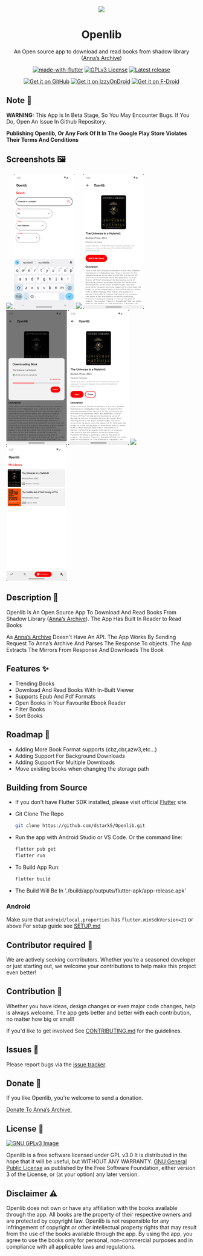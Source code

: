 <div align="center">

<img src="assets/icons/appIcon.png" width="150">

# Openlib

An Open source app to download and read books from shadow library ([Anna’s Archive](https://annas-archive.org/))

[![made-with-flutter](https://img.shields.io/badge/Made%20with-Flutter-4361ee.svg?style=for-the-badge)](https://flutter.dev/)
[![GPLv3 License](https://img.shields.io/badge/License-GPL%20v3-e63946.svg?style=for-the-badge)](https://opensource.org/licenses/)
[![Latest release](https://img.shields.io/github/release/dstark5/Openlib.svg?style=for-the-badge)](https://github.com/dstark5/Openlib/releases)

[<img src="github_releases.png"
     alt="Get it on GitHub"
     height="60">](https://github.com/dstark5/Openlib/releases)
[<img src="https://gitlab.com/IzzyOnDroid/repo/-/raw/master/assets/IzzyOnDroid.png"
     alt="Get it on IzzyOnDroid"
     height="60">](https://android.izzysoft.de/repo/apk/com.app.openlib)
[<img src="https://fdroid.gitlab.io/artwork/badge/get-it-on.png"
     alt="Get it on F-Droid"
     height="60">](https://f-droid.org/en/packages/com.app.openlib/)

</div>

## Note 📝

**WARNING:** This App Is In Beta Stage, So You May Encounter Bugs. If You Do, Open An Issue In Github Repository.

**Publishing Openlib, Or Any Fork Of It In The Google Play Store Violates Their Terms And Conditions**

## Screenshots 🖼️

[<img src="screenshots/Screenshot_1.png" width=160>](screenshots/Screenshot_1.png)
[<img src="screenshots/Screenshot_2.png" width=160>](screenshots/Screenshot_2.png)
[<img src="screenshots/Screenshot_3.png" width=160>](screenshots/Screenshot_3.png)
[<img src="screenshots/Screenshot_4.png" width=160>](screenshots/Screenshot_4.png)
[<img src="screenshots/Screenshot_5.png" width=160>](screenshots/Screenshot_5.png)
[<img src="screenshots/Screenshot_6.png" width=160>](screenshots/Screenshot_6.png)
[<img src="screenshots/Screenshot_7.png" width=160>](screenshots/Screenshot_7.png)
[<img src="screenshots/Screenshot_8.png" width=160>](screenshots/Screenshot_8.png)

## Description 📖

Openlib Is An Open Source App To Download And Read Books From Shadow Library ([Anna’s Archive](https://annas-archive.org/)). The App Has Built In Reader to Read Books

As [Anna’s Archive](https://annas-archive.org/) Doesn't Have An API. The App Works By Sending Request To Anna’s Archive And Parses The Response To objects. The App Extracts The Mirrors From Response And Downloads The Book

## Features ✨

- Trending Books
- Download And Read Books With In-Built Viewer
- Supports Epub And Pdf Formats
- Open Books In Your Favourite Ebook Reader
- Filter Books
- Sort Books

## Roadmap 🎯

- Adding More Book Format supports (cbz,cbr,azw3,etc...)
- Adding Support For Background Downloads
- Adding Support For Multiple Downloads
- Move existing books when changing the storage path

## Building from Source

- If you don't have Flutter SDK installed, please visit official [Flutter](https://flutter.dev) site.

- Git Clone The Repo

     ```sh
     git clone https://github.com/dstark5/Openlib.git
     ```

- Run the app with Android Studio or VS Code. Or the command line:

     ```sh
     flutter pub get
     flutter run
     ```

- To Build App Run:

     ```sh
     flutter build
     ```

- The Build Will Be In './build/app/outputs/flutter-apk/app-release.apk'

### Android

Make sure that `android/local.properties` has `flutter.minSdkVersion=21` or above
For setup guide see [SETUP.md](./SETUP.md)

## Contributor required 🚧

We are actively seeking contributors. Whether you're a seasoned developer or just starting out, we welcome your contributions to help make this project even better!

## Contribution 💝

Whether you have ideas, design changes or even major code changes, help is always welcome. The app gets better and better with each contribution, no matter how big or small!

If you'd like to get involved See [CONTRIBUTING.md](./CONTRIBUTING.md) for the guidelines.

## Issues 🚩

Please report bugs via the [issue tracker](https://github.com/dstark5/Openlib/issues).

## Donate 🎁

If you like Openlib, you're welcome to send a donation.

[Donate To Anna’s Archive.](https://annas-archive.org/donate?tier=1)

## License 📜

[![GNU GPLv3 Image](https://www.gnu.org/graphics/gplv3-127x51.png)](https://www.gnu.org/licenses/gpl-3.0.en.html)  

Openlib is a free software licensed under GPL v3.0 It is distributed in the hope that it will be useful, but WITHOUT ANY WARRANTY. [GNU General Public License](https://www.gnu.org/licenses/gpl.html) as published by the Free Software Foundation, either version 3 of the License, or (at your option) any later version.

## Disclaimer ⚠️

Openlib does not own or have any affiliation with the books available through the app. All books are the property of their respective owners and are protected by copyright law. Openlib is not responsible for any infringement of copyright or other intellectual property rights that may result from the use of the books available through the app. By using the app, you agree to use the books only for personal, non-commercial purposes and in compliance with all applicable laws and regulations.
